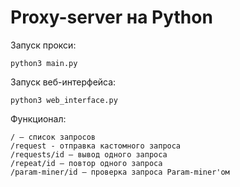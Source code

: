 # Proxy-server на Python

Запуск прокси:
```
python3 main.py
```

Запуск веб-интерфейса:
```
python3 web_interface.py
```

Функционал:
```
/ – список запросов
/request - отправка кастомного запроса
/requests/id – вывод одного запроса
/repeat/id – повтор одного запроса
/param-miner/id – проверка запроса Param-miner'ом
```
